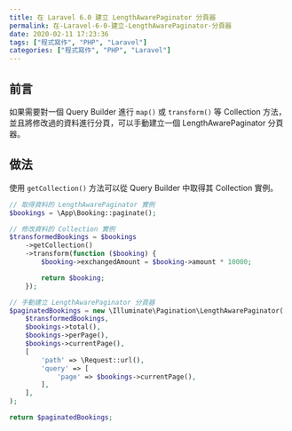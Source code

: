 ```yaml
---
title: 在 Laravel 6.0 建立 LengthAwarePaginator 分頁器
permalink: 在-Laravel-6-0-建立-LengthAwarePaginator-分頁器
date: 2020-02-11 17:23:36
tags: ["程式寫作", "PHP", "Laravel"]
categories: ["程式寫作", "PHP", "Laravel"]
---
```


## 前言

如果需要對一個 Query Builder 進行 `map()` 或 `transform()` 等 Collection 方法，並且將修改過的資料進行分頁，可以手動建立一個 LengthAwarePaginator 分頁器。

## 做法

使用 `getCollection()` 方法可以從 Query Builder 中取得其 Collection 實例。

```PHP
// 取得資料的 LengthAwarePaginator 實例
$bookings = \App\Booking::paginate();

// 修改資料的 Collection 實例
$transformedBookings = $bookings
    ->getCollection()
    ->transform(function ($booking) {
        $booking->exchangedAmount = $booking->amount * 10000;

        return $booking;
    });

// 手動建立 LengthAwarePaginator 分頁器
$paginatedBookings = new \Illuminate\Pagination\LengthAwarePaginator(
    $transformedBookings,
    $bookings->total(),
    $bookings->perPage(),
    $bookings->currentPage(),
    [
        'path' => \Request::url(),
        'query' => [
            'page' => $bookings->currentPage(),
        ],
    ],
);

return $paginatedBookings;
```
